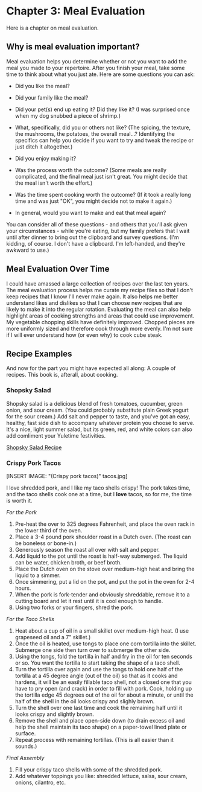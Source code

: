 # Chapter 3: Meal Evaluation

Here is a chapter on meal evaluation.

## Why is meal evaluation important?

Meal evaluation helps you determine whether or not you want to add the meal you made to your repertoire. After you finish your meal, take some time to think about what you just ate. Here are some questions you can ask:

-   Did you like the meal?

-   Did your family like the meal?

-   Did your pet(s) end up eating it? Did they like it? (I was surprised once when my dog snubbed a piece of shrimp.)

-   What, specifically, did you or others not like? (The spicing, the texture, the mushrooms, the potatoes, the overall meal...? Identifying the specifics can help you decide if you want to try and tweak the recipe or just ditch it altogether.)

-   Did you enjoy making it?

-   Was the process worth the outcome? (Some meals are really complicated, and the final meal just isn't great. You might decide that the meal isn't worth the effort.)

-   Was the time spent cooking worth the outcome? (If it took a really long time and was just "OK", you might decide not to make it again.)

-   In general, would you want to make and eat that meal again?

You can consider all of these questions - and others that you'll ask given your circumstances - while you're eating, but my family prefers that I wait until after dinner to bring out the clipboard and survey questions. (I'm kidding, of course. I don't have a clipboard. I'm left-handed, and they're awkward to use.)

## Meal Evaluation Over Time

I could have amassed a large collection of recipes over the last ten years. The meal evaluation process helps me curate my recipe files so that I don't keep recipes that I know I'll never make again. It also helps me better understand likes and dislikes so that I can choose new recipes that are likely to make it into the regular rotation. Evaluating the meal can also help highlight areas of cooking strengths and areas that could use improvement. My vegetable chopping skills have definitely improved. Chopped pieces are more uniformly sized and therefore cook through more evenly. I'm not sure if I will ever understand how (or even why) to cook cube steak.

## Recipe Examples

And now for the part you might have expected all along: A couple of recipes. This book is, afterall, about cooking.

### Shopsky Salad

Shopsky salad is a delicious blend of fresh tomatoes, cucumber, green onion, and sour cream. (You could probably substitute plain Greek yogurt for the sour cream.) Add salt and pepper to taste, and you've got an easy, healthy, fast side dish to accompany whatever protein you choose to serve. It's a nice, light summer salad, but its green, red, and white colors can also add comliment your Yuletime festivities.

[Shopsky Salad Recipe](https://chrisdaaz.github.io/forking/recipes/shopsky.html)

### Crispy Pork Tacos

\[INSERT IMAGE: "(Crispy pork tacos)" tacos.jpg\]

I love shredded pork, and I like my taco shells crispy! The pork takes time, and the taco shells cook one at a time, but I **love** tacos, so for me, the time is worth it.

*For the Pork*

1. Pre-heat the over to 325 degrees Fahrenheit, and place the oven rack in the lower third of the oven.
2. Place a 3-4 pound pork shoulder roast in a Dutch oven. (The roast can be boneless or bone-in.)
3. Generously season the roast all over with salt and pepper.
4. Add liquid to the pot until the roast is half-way submerged. The liquid can be water, chicken broth, or beef broth.
5. Place the Dutch oven on the stove over medium-high heat and bring the liquid to a simmer.
6. Once simmering, put a lid on the pot, and put the pot in the oven for 2-4 hours. 
7. When the pork is fork-tender and obviously shreddable, remove it to a cutting board and let it rest until it is cool enough to handle.
8. Using two forks or your fingers, shred the pork. 

*For the Taco Shells*

1. Heat about a cup of oil in a small skillet over medium-high heat. (I use grapeseed oil and a 7" skillet.)
2. Once the oil is heated, use tongs to place one corn tortilla into the skillet. Submerge one side then turn over to submerge the other side.
3. Using the tongs, fold the tortilla in half and fry in the oil for ten seconds or so. You want the tortilla to start taking the shape of a taco shell.
4. Turn the tortilla over again and use the tongs to hold one half of the tortilla at a 45 degree angle (out of the oil) so that as it cooks and hardens, it will be an easily fillable taco shell, not a closed one that you have to pry open (and crack) in order to fill with pork. Cook, holding up the tortilla edge 45 degrees out of the oil for about a minute, or until the half of the shell in the oil looks crispy and slighly brown.
5. Turn the shell over one last time and cook the remaining half until it looks crispy and slightly brown.
6. Remove the shell and place open-side down (to drain excess oil and help the shell maintain its taco shape) on a paper-towel lined plate or surface.
7. Repeat process with remaining tortillas. (This is all easier than it sounds.)

*Final Assembly*

1. Fill your crispy taco shells with some of the shredded pork.
2. Add whatever toppings you like: shredded lettuce, salsa, sour cream, onions, cilantro, etc. 

